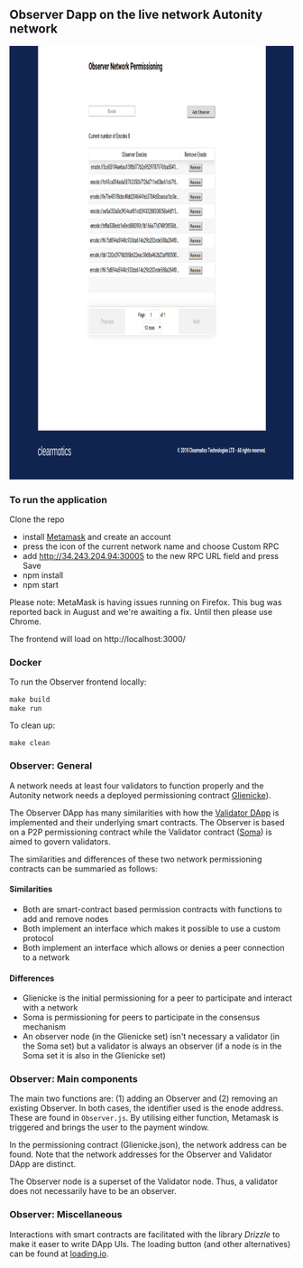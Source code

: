 ## Observer Dapp on the live network Autonity network

<img src="src/assets/observer.png" alt="drawing" width="1024" height="768">

### To run the application

Clone the repo

- install [Metamask](https://metamask.io/) and create an account
- press the icon of the current network name and choose Custom RPC
- add http://34.243.204.94:30005 to the new RPC URL field and press Save 
- npm install
- npm start

Please note: MetaMask is having issues running on Firefox. This bug was reported back in August and we're awaiting a fix. Until then please use Chrome.

The frontend will load on http://localhost:3000/

### Docker
To run the Observer frontend locally:
```
make build
make run
```

To clean up:
```
make clean
```

### Observer: General

A network needs at least four validators to function properly and the Autonity network needs a deployed permissioning contract [Glienicke](https://docs.autonity.io/network-perm/glienicke.html)). 

The Observer DApp has many similarities with how the [Validator DApp](https://github.com/clearmatics/validator-dapp/tree/master) is implemented and their underlying smart contracts. The Observer is based on a P2P permissioning contract while the Validator contract ([Soma](https://docs.autonity.io/network-perm/soma.html)) is aimed to govern validators.

The similarities and differences of these two network permissioning contracts can be summaried as follows:
#### Similarities
* Both are smart-contract based permission contracts with functions to add and remove nodes
* Both implement an interface which makes it possible to use a custom protocol
* Both implement an interface which allows or denies a peer connection to a network
#### Differences
* Glienicke is the initial permissioning for a peer to participate and interact with a network
* Soma is permissioning for peers to participate in the consensus mechanism
* An observer node (in the Glienicke set) isn't necessary a validator (in the Soma set) but a validator is always an observer (if a node is in the Soma set it is also in the Glienicke set)

### Observer: Main components

The main two functions are: (1) adding an Observer and (2) removing an existing Observer. In both cases, the identifier used is the enode address. These are found in `Observer.js`. By utilising either function, Metamask is triggered and brings the user to the payment window.

In the permissioning contract (Glienicke.json), the network address can be found. Note that the network addresses for the Observer and Validator DApp are distinct.

The Observer node is a superset of the Validator node. Thus, a validator does not necessarily have to be an observer. 

### Observer: Miscellaneous

Interactions with smart contracts are facilitated with the library  _Drizzle_ to make it easer to write DApp UIs. The loading button (and other alternatives) can be found at [loading.io](loading.io). 

